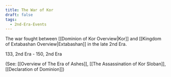 ```yaml
---
title: The War of Kor
draft: false
tags:
  - 2nd-Era-Events
---
```

The war fought between [[Dominion of Kor Overview|Kor]] and [[Kingdom of Extabashan Overview|Extabashan]] in the late 2nd Era.

133, 2nd Era - 150, 2nd Era

(See: [[Overview of The Era of Ashes]], [[The Assassination of Kor Sloban]], [[Declaration of Dominion]])